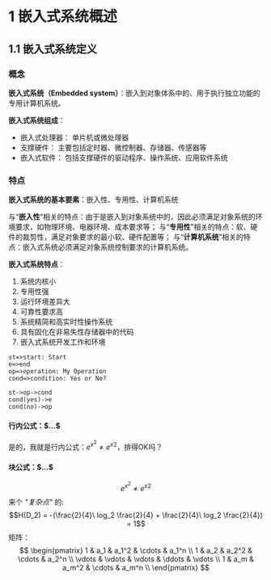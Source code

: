 # 1 嵌入式系统概述

## 1.1 嵌入式系统定义

### 概念

**嵌入式系统（Embedded system）**：嵌入到对象体系中的、用于执行独立功能的专用计算机系统。

**嵌入式系统组成**：

* 嵌入式处理器：
  单片机或微处理器
* 支撑硬件：
  主要包括定时器、微控制器、存储器、传感器等
* 嵌入式软件：
  包括支撑硬件的驱动程序、操作系统、应用软件系统

### 特点

**嵌入式系统的基本要素**：嵌入性、专用性、计算机系统

与“**嵌入性**”相关的特点：由于是嵌入到对象系统中的，因此必须满足对象系统的环境要求，如物理环境、电器环境、成本要求等；
与“**专用性**”相关的特点：软、硬件的裁剪性，满足对象要求的最小软、硬件配置等；
与“**计算机系统**”相关的特点：嵌入式系统必须满足对象系统控制要求的计算机系统。

**嵌入式系统特点**：

1. 系统内核小
2. 专用性强
3. 运行环境差异大
4. 可靠性要求高
5. 系统精简和高实时性操作系统
6. 具有固化在非易失性存储器中的代码
7. 嵌入式系统开发工作和环境

```flow
st=>start: Start
e=>end
op=>operation: My Operation
cond=>condition: Yes or No?

st->op->cond
cond(yes)->e
cond(no)->op
```

#### 行内公式：\$...$

是的，我就是行内公式：$e^{x^2}\neq{e^x}^2$，排得OK吗？
#### 块公式：\$$...$$

$$e^{x^2}\neq{e^x}^2$$
来个 *"复杂点"* 的:
$$H(D_2) = -(\frac{2}{4}\ log_2 \frac{2}{4} + \frac{2}{4}\ log_2 \frac{2}{4}) = 1$$
矩阵：
$$
        \begin{pmatrix}
        1 & a_1 & a_1^2 & \cdots & a_1^n \\
        1 & a_2 & a_2^2 & \cdots & a_2^n \\
        \vdots & \vdots & \vdots & \ddots & \vdots \\
        1 & a_m & a_m^2 & \cdots & a_m^n \\
        \end{pmatrix}
$$
